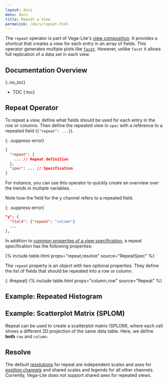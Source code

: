 ```yaml
---
layout: docs
menu: docs
title: Repeat a View
permalink: /docs/repeat.html
---
```


The `repeat` operator is part of Vega-Lite's [view composition](composition.html). It provides a shortcut that creates a view for each entry in an array of fields. This operator generates multiple plots like [`facet`](facet.html). However, unlike `facet` it allows full replication of a data set in each view.

## Documentation Overview
{:.no_toc}

* TOC
{:toc}

## Repeat Operator

To repeat a view, define what fields should be used for each entry in the row or columns. Then define the repeated view in `spec` with a reference to a repeated field (`{"repeat": ...}`).

{: .suppress-error}
```json
{
  "repeat": {
    ... // Repeat definition
  },
  "spec": ... // Specification
}
```

For instance, you can use this operator to quickly create an overview over the trends in multiple variables.

<span class="vl-example" data-name="repeat_line_weather"></span>

Note how the field for the y channel refers to a repeated field.

{: .suppress-error}
```json
"y": {
  "field": {"repeat": "column"}
  ...
},
```

In addition to [common properties of a view specification](spec.html#common), a repeat specification has the following properties:

{% include table.html props="repeat,resolve" source="RepeatSpec" %}

The `repeat` property is an object with two optional properties. They define the list of fields that should be repeated into a row or column.

{: #repeat}
{% include table.html props="column,row" source="Repeat" %}

## Example: Repeated Histogram

<span class="vl-example" data-name="repeat_histogram"></span>

## Example: Scatterplot Matrix (SPLOM)

Repeat can be used to create a scatterplot matrix (SPLOM), where each cell shows a different 2D projection of the same data table. Here, we define **both** `row` and `column`.

<span class="vl-example" data-name="repeat_splom_iris"></span>


## Resolve

The default [resolutions](resolve.html) for repeat are independent scales and axes for [position channels](encoding.html#position) and shared scales and legends for all other channels.
Currently, Vega-Lite does not support shared axes for repeated views.
